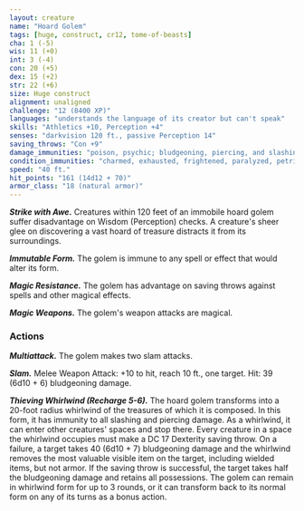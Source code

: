 ```yaml
---
layout: creature
name: "Hoard Golem"
tags: [huge, construct, cr12, tome-of-beasts]
cha: 1 (-5)
wis: 11 (+0)
int: 3 (-4)
con: 20 (+5)
dex: 15 (+2)
str: 22 (+6)
size: Huge construct
alignment: unaligned
challenge: "12 (8400 XP)"
languages: "understands the language of its creator but can't speak"
skills: "Athletics +10, Perception +4"
senses: "darkvision 120 ft., passive Perception 14"
saving_throws: "Con +9"
damage_immunities: "poison, psychic; bludgeoning, piercing, and slashing from nonmagical weapons that aren't adamantine"
condition_immunities: "charmed, exhausted, frightened, paralyzed, petrified, poisoned"
speed: "40 ft."
hit_points: "161 (14d12 + 70)"
armor_class: "18 (natural armor)"
---
```


***Strike with Awe.*** Creatures within 120 feet of an immobile hoard golem suffer disadvantage on Wisdom (Perception) checks. A creature's sheer glee on discovering a vast hoard of treasure distracts it from its surroundings.

***Immutable Form.*** The golem is immune to any spell or effect that would alter its form.

***Magic Resistance.*** The golem has advantage on saving throws against spells and other magical effects.

***Magic Weapons.*** The golem's weapon attacks are magical.

### Actions

***Multiattack.*** The golem makes two slam attacks.

***Slam.*** Melee Weapon Attack: +10 to hit, reach 10 ft., one target. Hit: 39 (6d10 + 6) bludgeoning damage.

***Thieving Whirlwind (Recharge 5-6).*** The hoard golem transforms into a 20-foot radius whirlwind of the treasures of which it is composed. In this form, it has immunity to all slashing and piercing damage. As a whirlwind, it can enter other creatures' spaces and stop there. Every creature in a space the whirlwind occupies must make a DC 17 Dexterity saving throw. On a failure, a target takes 40 (6d10 + 7) bludgeoning damage and the whirlwind removes the most valuable visible item on the target, including wielded items, but not armor. If the saving throw is successful, the target takes half the bludgeoning damage and retains all possessions. The golem can remain in whirlwind form for up to 3 rounds, or it can transform back to its normal form on any of its turns as a bonus action.

